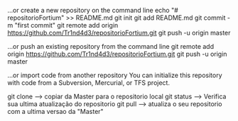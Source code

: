 …or create a new repository on the command line
echo "# repositorioFortium" >> README.md
git init
git add README.md
git commit -m "first commit"
git remote add origin https://github.com/Tr1nd4d3/repositorioFortium.git
git push -u origin master

…or push an existing repository from the command line
git remote add origin https://github.com/Tr1nd4d3/repositorioFortium.git
git push -u origin master

…or import code from another repository
You can initialize this repository with code from a Subversion, Mercurial, or TFS project.

git clone --> copiar da Master para o repositorio local
git status --> Verifica sua ultima atualização do repositorio
git pull --> atualiza o seu repositorio com a ultima versao da "Master"
